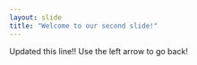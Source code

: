 ```yaml
---
layout: slide
title: "Welcome to our second slide!"
---
```

Updated this line!!
Use the left arrow to go back!
